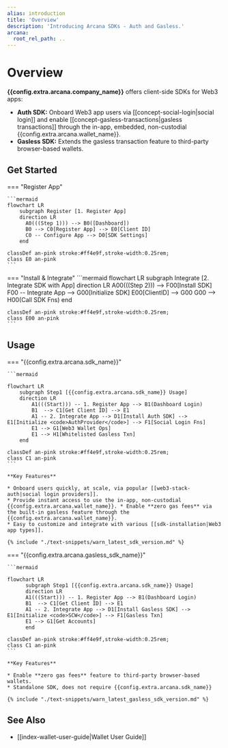 ```yaml
---
alias: introduction
title: 'Overview'
description: 'Introducing Arcana SDKs - Auth and Gasless.'
arcana:
  root_rel_path: ..
---
```


# Overview

**{{config.extra.arcana.company_name}}** offers client-side SDKs for Web3 apps:

* **Auth SDK:**  Onboard Web3 app users via [[concept-social-login|social login]] and enable [[concept-gasless-transactions|gasless transactions]] through the in-app, embedded, non-custodial {{config.extra.arcana.wallet_name}}.
* **Gasless SDK:**  Extends the gasless transaction feature to third-party browser-based wallets.

## Get Started

=== "Register App"

    ```mermaid
    flowchart LR
        subgraph Register [1. Register App]
        direction LR
          A0(((Step 1))) --> B0([Dashboard])
          B0 --> C0[Register App] --> E0[Client ID] 
          C0 -- Configure App --> D0[SDK Settings]   
        end

    classDef an-pink stroke:#ff4e9f,stroke-width:0.25rem;
    class E0 an-pink
    ```

=== "Install & Integrate"
    ```mermaid
    flowchart LR
        subgraph Integrate [2. Integrate SDK with App]
        direction LR
          A00(((Step 2))) --> F00[Install SDK]
          F00 -- Integrate App --> G00[Initialize SDK]
          E00[ClientID] --> G00
          G00 --> H00(Call SDK Fns)
        end

    classDef an-pink stroke:#ff4e9f,stroke-width:0.25rem;
    class E00 an-pink
    ```

## Usage

=== "{{config.extra.arcana.sdk_name}}"

    ```mermaid

    flowchart LR 
        subgraph Step1 [{{config.extra.arcana.sdk_name}} Usage]
        direction LR
            A1(((Start))) -- 1. Register App --> B1(Dashboard Login)
            B1  --> C1[Get Client ID] --> E1
            A1 -- 2. Integrate App --> D1[Install Auth SDK] --> E1[Initialize <code>AuthProvider</code>] --> F1[Social Login Fns]
            E1 --> G1[Web3 Wallet Ops]
            E1 --> H1[Whitelisted Gasless Txn]
        end

    classDef an-pink stroke:#ff4e9f,stroke-width:0.25rem;
    class C1 an-pink
    ```

    **Key Features**

    * Onboard users quickly, at scale, via popular [[web3-stack-auth|social login providers]]. 
    * Provide instant access to use the in-app, non-custodial {{config.extra.arcana.wallet_name}}. * Enable **zero gas fees** via the built-in gasless feature through the {{config.extra.arcana.wallet_name}}.
    * Easy to customize and integrate with various [[sdk-installation|Web3 app types]].

    {% include "./text-snippets/warn_latest_sdk_version.md" %}

=== "{{config.extra.arcana.gasless_sdk_name}}"

    ```mermaid

    flowchart LR
          subgraph Step1 [{{config.extra.arcana.sdk_name}} Usage]
          direction LR
          A1(((Start))) -- 1. Register App --> B1(Dashboard Login)
          B1  --> C1[Get Client ID] --> E1
          A1 -- 2. Integrate App --> D1[Install Gasless SDK] --> E1[Initialize <code>SCW</code>] --> F1[Gasless Txn]
          E1 --> G1[Get Accounts]
          end

    classDef an-pink stroke:#ff4e9f,stroke-width:0.25rem;
    class C1 an-pink
    ```

    **Key Features**

    * Enable **zero gas fees** feature to third-party browser-based wallets.
    * Standalone SDK, does not require {{config.extra.arcana.sdk_name}} 

    {% include "./text-snippets/warn_latest_gasless_sdk_version.md" %}

## See Also

* [[index-wallet-user-guide|Wallet User Guide]]